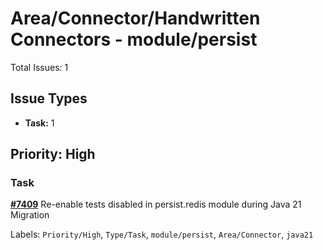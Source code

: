 # Area/Connector/Handwritten Connectors - module/persist

Total Issues: 1

## Issue Types

- **Task:** 1

## Priority: High

### Task

**[#7409](https://github.com/ballerina-platform/ballerina-library/issues/7409)** Re-enable tests disabled in persist.redis module during Java 21 Migration

Labels: `Priority/High`, `Type/Task`, `module/persist`, `Area/Connector`, `java21`

